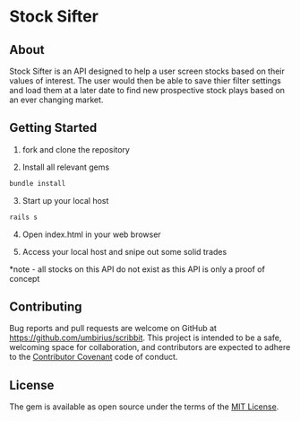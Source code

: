 # Stock Sifter

## About

Stock Sifter is an API designed to help a user screen stocks based on their values of interest. The user would then be able to save thier filter settings and load them at a later date to find new prospective stock plays based on an ever changing market.

## Getting Started

1. fork and clone the repository

2. Install all relevant gems 
```ruby 
bundle install
```
3. Start up your local host 
```ruby 
rails s 
``` 
4. Open index.html in your web browser

5. Access your local host and snipe out some solid trades

*note - all stocks on this API do not exist as this API is only a proof of concept

## Contributing

Bug reports and pull requests are welcome on GitHub at https://github.com/umbirius/scribbit. This project is intended to be a safe, welcoming space for collaboration, and contributors are expected to adhere to the [Contributor Covenant](http://contributor-covenant.org) code of conduct.

## License

The gem is available as open source under the terms of the [MIT License](https://opensource.org/licenses/MIT).
